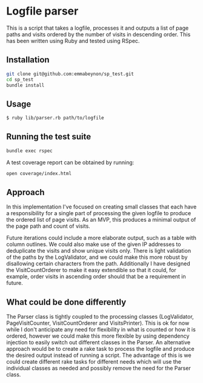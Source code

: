 # Logfile parser

This is a script that takes a logfile, processes it and outputs a list of page paths and visits ordered by the number of visits in descending order.  This has been written using Ruby and tested using RSpec.

## Installation

```sh
git clone git@github.com:emmabeynon/sp_test.git
cd sp_test
bundle install
```

## Usage

```sh
$ ruby lib/parser.rb path/to/logfile
```

## Running the test suite

```sh
bundle exec rspec
```

A test coverage report can be obtained by running:

```sh
open coverage/index.html
```

## Approach

In this implementation I've focused on creating small classes that each have a responsibility for a single part of processing the given logfile to produce the ordered list of page visits.  As an MVP, this produces a minimal output of the page path and count of visits.

Future iterations could include a more elaborate output, such as a table with column outlines.  We could also make use of the given IP addresses to deduplicate the visits and show unique visits only.  There is light validation of the paths by the LogValidator, and we could make this more robust by disallowing certain characters from the path.  Additionally I have designed the VisitCountOrderer to make it easy extendible so that it could, for example, order visits in ascending order should that be a requirement in future.

## What could be done differently

The Parser class is tightly coupled to the processing classes (LogValidator, PageVisitCounter, VisitCountOrderer and VisitsPrinter).  This is ok for now while I don't anticipate any need for flexibility in what is counted or how it is ordered, however we could make this more flexible by using dependency injection to easily switch out different classes in the Parser.  An alternative approach would be to create a rake task to process the logfile and produce the desired output instead of running a script.  The advantage of this is we could create different rake tasks for different needs which will use the individual classes as needed and possibly remove the need for the Parser class.
